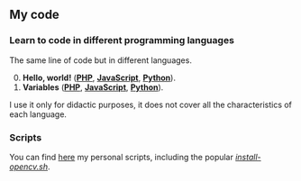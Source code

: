## My code



### Learn to code in different programming languages

The same line of code but in different languages.

0. **Hello, world!** (**[PHP](learn/00/00.php)**, **[JavaScript](learn/00/00.js)**, **[Python](learn/00/00.py)**).
1. **Variables** (**[PHP](learn/01/01.php)**, **[JavaScript](learn/01/01.js)**, **[Python](learn/01/01.py)**).

I use it only for didactic purposes, it does not cover all the characteristics of each language.

### Scripts

You can find [here](scripts) my personal scripts, including the popular [_install-opencv.sh_](scripts/bash/install-opencv.sh).
